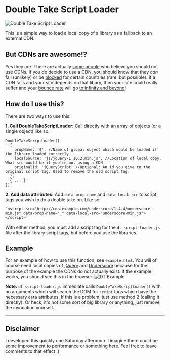 Double Take Script Loader
==
![Double Take Script Loader](https://lh6.googleusercontent.com/-oVncGY891Sc/Udl8V3DHb1I/AAAAAAAABYg/KX4pJgv0fEc/w350-h166-no/Double+Take.png "Double Take Script Loader")

This is a simple way to load a local copy of a library as a fallback to an external CDN.

But CDNs are awesome!?
--
Yes they are. There are actually [some people](http://www.sitepoint.com/7-reasons-not-to-use-a-cdn/ "7 Reasons not to use a CDN") who believe you should not use CDNs. If you do decide to use a CDN, you should know that they *can* fail (unlikely) or be [blocked](http://www.theinquirer.net/inquirer/news/2135522/opendns-blocked-googles-content-delivery-network "Google CDN Gets Blocked by OpenDNS") for certain countries (rare, but possible). If a CDN fails and your site depends on that libary, then your site could really suffer and your [bounce rate](http://lmgtfy.com/?q=bounce+rate "What is a bounce rate?") will go [to infinity and beyond](http://youtu.be/ejwrxGs_Y_I?t=5s "Buzz Lightyear Clip")!

How do I use this?
--
There are two ways to use this:

**1. Call DoubleTakeScriptLoader:** Call directly with an array of objects (or a single object) like so:

    DoubleTakeScriptLoader([
      {
        propName: '$', //Name of global object which would be loaded if the library loaded correctly
        localSource: 'js/jquery-1.10.2.min.js', //Location of local copy. What src would be if you're not using a CDN
        originalId: 'jQueryScript' //Optional: An id you give to the original script tag. Used to remove the old script tag.
      },
      { ... }
    ]);


**2. Add data attributes:** Add `data-prop-name` and `data-local-src` to script tags you wish to do a double take on. Like so:

    `<script src="http://cdn.example.com/underscore/1.4.4/underscore-min.js" data-prop-name="_" data-local-src="underscore-min.js"></script>`

With either method, you must add a script tag for the `dt-script-loader.js` file after the library script tags, but before you use the libraries.

Example
--
For an example of how to use this function, see `example.html`. You will of course need local copies of [jQuery](http://jquery.com/download/ "jQuery Download") and [Underscore](http://underscorejs.org/ "UnderscoreJS.org") because for the purpose of the example the CDNs do not actually exist. If the example works, you should see this in the browser:
![DT Example](https://lh5.googleusercontent.com/-PYxC4f00JEk/Udqi75-A6MI/AAAAAAAABZQ/hp9iGn6MoLg/w563-h165-no/Screen+Shot+2013-07-08+at+6.29.45+AM.png "DT Example")

**Note:** `dt-script-loader.js` immediate calls `DoubleTakeScriptLoader()` with no arguments which will search the DOM for `script` tags which have the necessary `data` attributes. If this is a problem, just use method 2 (calling it directly). Or heck, it's not some sort of big library or anything, just remove the invocation yourself.

- - -

Disclaimer
--
I developed this quickly one Saturday afternoon. I imagine there could be some improvement to performance or something here. Feel free to leave comments to that effect :)